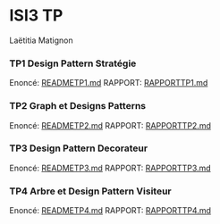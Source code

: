 # ISI3 TP 
Laëtitia Matignon

### TP1 Design Pattern Stratégie

Enoncé: [READMETP1.md](READMETP1.md) 
RAPPORT: [RAPPORTTP1.md](RAPPORTTP1.md) 

### TP2 Graph et Designs Patterns

Enoncé: [READMETP2.md](READMETP2.md) 
RAPPORT: [RAPPORTTP2.md](RAPPORTTP2.md) 

### TP3 Design Pattern Decorateur

Enoncé: [READMETP3.md](READMETP3.md) 
RAPPORT: [RAPPORTTP3.md](RAPPORTTP3.md) 

### TP4 Arbre et Design Pattern Visiteur

Enoncé: [READMETP4.md](READMETP4.md) 
RAPPORT: [RAPPORTTP4.md](RAPPORTTP4.md) 
